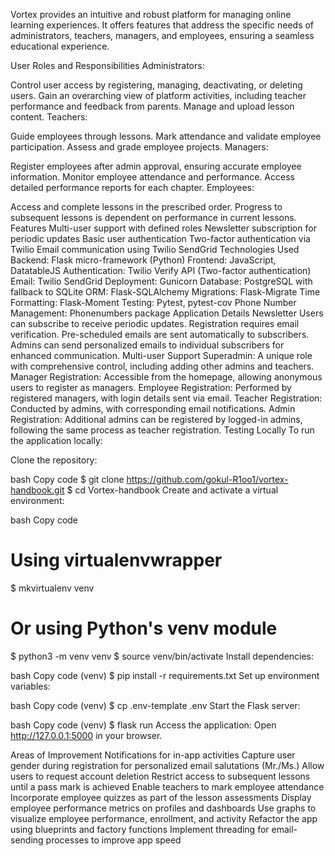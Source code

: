 

Vortex provides an intuitive and robust platform for managing online learning experiences. It offers features that address the specific needs of administrators, teachers, managers, and employees, ensuring a seamless educational experience.

User Roles and Responsibilities
Administrators:

Control user access by registering, managing, deactivating, or deleting users.
Gain an overarching view of platform activities, including teacher performance and feedback from parents.
Manage and upload lesson content.
Teachers:

Guide employees through lessons.
Mark attendance and validate employee participation.
Assess and grade employee projects.
Managers:

Register employees after admin approval, ensuring accurate employee information.
Monitor employee attendance and performance.
Access detailed performance reports for each chapter.
Employees:

Access and complete lessons in the prescribed order.
Progress to subsequent lessons is dependent on performance in current lessons.
Features
Multi-user support with defined roles
Newsletter subscription for periodic updates
Basic user authentication
Two-factor authentication via Twilio
Email communication using Twilio SendGrid
Technologies Used
Backend: Flask micro-framework (Python)
Frontend: JavaScript, DatatableJS
Authentication: Twilio Verify API (Two-factor authentication)
Email: Twilio SendGrid
Deployment: Gunicorn
Database: PostgreSQL with fallback to SQLite
ORM: Flask-SQLAlchemy
Migrations: Flask-Migrate
Time Formatting: Flask-Moment
Testing: Pytest, pytest-cov
Phone Number Management: Phonenumbers package
Application Details
Newsletter
Users can subscribe to receive periodic updates.
Registration requires email verification.
Pre-scheduled emails are sent automatically to subscribers.
Admins can send personalized emails to individual subscribers for enhanced communication.
Multi-user Support
Superadmin: A unique role with comprehensive control, including adding other admins and teachers.
Manager Registration: Accessible from the homepage, allowing anonymous users to register as managers.
Employee Registration: Performed by registered managers, with login details sent via email.
Teacher Registration: Conducted by admins, with corresponding email notifications.
Admin Registration: Additional admins can be registered by logged-in admins, following the same process as teacher registration.
Testing Locally
To run the application locally:

Clone the repository:

bash
Copy code
$ git clone https://github.com/gokul-R1oo1/vortex-handbook.git
$ cd Vortex-handbook
Create and activate a virtual environment:

bash
Copy code
# Using virtualenvwrapper
$ mkvirtualenv venv

# Or using Python's venv module
$ python3 -m venv venv
$ source venv/bin/activate
Install dependencies:

bash
Copy code
(venv) $ pip install -r requirements.txt
Set up environment variables:

bash
Copy code
(venv) $ cp .env-template .env
Start the Flask server:

bash
Copy code
(venv) $ flask run
Access the application:
Open http://127.0.0.1:5000 in your browser.

Areas of Improvement
Notifications for in-app activities
Capture user gender during registration for personalized email salutations (Mr./Ms.)
Allow users to request account deletion
Restrict access to subsequent lessons until a pass mark is achieved
Enable teachers to mark employee attendance
Incorporate employee quizzes as part of the lesson assessments
Display employee performance metrics on profiles and dashboards
Use graphs to visualize employee performance, enrollment, and activity
Refactor the app using blueprints and factory functions
Implement threading for email-sending processes to improve app speed
